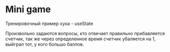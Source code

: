 # Mini game

Тренировочный пример хука - useState

Произвольно задаются вопросы, кто отвечает правильно прибавляется счетчик, так же через определенное время счетчик убаляется на 1, выйграл тот, у кого большо баллов. 

